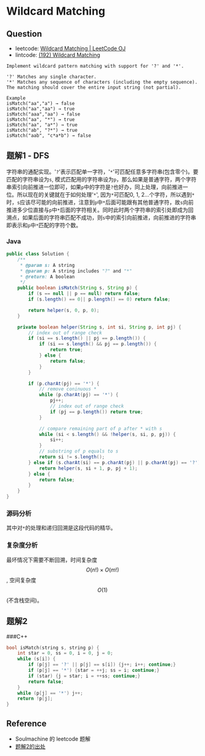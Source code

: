 # Wildcard Matching

## Question

- leetcode: [Wildcard Matching | LeetCode OJ](https://leetcode.com/problems/wildcard-matching/)
- lintcode: [(192) Wildcard Matching](http://www.lintcode.com/en/problem/wildcard-matching/)

```
Implement wildcard pattern matching with support for '?' and '*'.

'?' Matches any single character.
'*' Matches any sequence of characters (including the empty sequence).
The matching should cover the entire input string (not partial).

Example
isMatch("aa","a") → false
isMatch("aa","aa") → true
isMatch("aaa","aa") → false
isMatch("aa", "*") → true
isMatch("aa", "a*") → true
isMatch("ab", "?*") → true
isMatch("aab", "c*a*b") → false
```

## 题解1 - DFS

字符串的通配实现。'`?`'表示匹配单一字符，'`*`'可匹配任意多字符串(包含零个)。要匹配的字符串设为`s`, 模式匹配用的字符串设为`p`，那么如果是普通字符，两个字符串索引向前推进一位即可，如果`p`中的字符是`?`也好办，同上处理，向前推进一位。所以现在的关键就在于如何处理'`*`', 因为`*`可匹配0, 1, 2...个字符，所以遇到`*`时，`s`应该尽可能的向前推进，注意到`p`中`*`后面可能跟有其他普通字符，故`s`向前推进多少位直接与`p`中`*`后面的字符相关。同时此时两个字符串的索引处即成为回溯点，如果后面的字符串匹配不成功，则`s`中的索引向前推进，向前推进的字符串即表示和`p`中`*`匹配的字符个数。

### Java

```java
public class Solution {
    /**
     * @param s: A string
     * @param p: A string includes "?" and "*"
     * @return: A boolean
     */
    public boolean isMatch(String s, String p) {
        if (s == null || p == null) return false;
        if (s.length() == 0|| p.length() == 0) return false;

        return helper(s, 0, p, 0);
    }

    private boolean helper(String s, int si, String p, int pj) {
        // index out of range check
        if (si == s.length() || pj == p.length()) {
            if (si == s.length() && pj == p.length()) {
                return true;
            } else {
                return false;
            }
        }

        if (p.charAt(pj) == '*') {
            // remove coninuous *
            while (p.charAt(pj) == '*') {
                pj++;
                // index out of range check
                if (pj == p.length()) return true;
            }

            // compare remaining part of p after * with s
            while (si < s.length() && !helper(s, si, p, pj)) {
                si++;
            }
            // substring of p equals to s
            return si != s.length();
        } else if (s.charAt(si) == p.charAt(pj) || p.charAt(pj) == '?') {
            return helper(s, si + 1, p, pj + 1);
        } else {
            return false;
        }
    }
}
```

### 源码分析

其中对`*`的处理和递归回溯是这段代码的精华。

### 复杂度分析

最坏情况下需要不断回溯，时间复杂度 $$O(n!) \times O(m!)$$, 空间复杂度 $$O(1)$$(不含栈空间)。


## 题解2

###C++
```c++
bool isMatch(string s, string p) {
	int star = 0, ss = 0, i = 0, j = 0;
	while (s[i]) {
		if (p[j] == '?' || p[j] == s[i]) {j++; i++; continue;}
		if (p[j] == '*') {star = ++j; ss = i; continue;}
		if (star) {j = star; i = ++ss; continue;}
		return false;
	}
	while (p[j] == '*') j++;
	return !p[j];
}
```


## Reference

- Soulmachine 的 leetcode 题解
- [题解2的出处](http://yucoding.blogspot.com/2013/02/leetcode-question-123-wildcard-matching.html)
